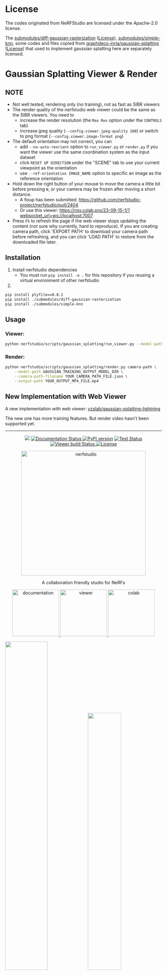 # License
The codes originated from NeRFStudio are licensed under the Apache-2.0 license. 

The [submodules/diff-gaussian-rasterization](https://github.com/graphdeco-inria/diff-gaussian-rasterization) ([License](https://github.com/graphdeco-inria/diff-gaussian-rasterization/blob/main/LICENSE.md)), [submodules/simple-knn](https://gitlab.inria.fr/bkerbl/simple-knn.git), some codes and files copied from [graphdeco-inria/gaussian-splatting](https://github.com/graphdeco-inria/gaussian-splatting) ([License](https://github.com/graphdeco-inria/gaussian-splatting/blob/main/LICENSE.md)) that used to implement gaussian splatting here are separately licensed.


# Gaussian Splatting Viewer & Render
## NOTE
 * Not well tested, rendering only (no training), not as fast as SIBR viewers
 * The render quality of the nerfstudio web viewer could be the same as the SIBR viewers. You need to
 	* increase the render resolution (the `Max Res` option under the `CONTROLS` tab)
  	* increase jpeg quality (`--config.viewer.jpeg-quality 100`) or switch to png format (`--config.viewer.image-format png`)
 * The default orientation may not correct, you can
	* add `--no-auto-reorient` option to `run_viewer.py` or `render.py` if you want the viewer use the same coordination system as the input dataset
	* click `RESET UP DIRECTION` under the "SCENE" tab to use your current viewpoint as the orientation
 	* use `--ref-orientation IMAGE_NAME` option to specific an image as the reference orientation
 * Hold down the right button of your mouse to move the camera a little bit before pressing `W`, or your camera may be frozen after moving a short distance.
   * A fixup has been submitted: https://github.com/nerfstudio-project/nerfstudio/pull/2404
   * Or use this viewer: https://nsv.cslab.pro/23-09-15-1/?websocket_url=ws://localhost:7007
 * Press `F5` to refresh the page if the web viewer stops updating the content (not sure why currently, hard to reproduce). If you are creating camera path, click 'EXPORT PATH' to download your camera path before refreshing, and you can click 'LOAD PATH' to restore from the downloaded file later.
## Installation
 1. Install nerfstudio dependencies
 	* You must run `pip install -e .` for this repository if you reusing a virtual environment of other nerfstudio
 3. 
```bash
pip install plyfile==0.8.1
pip install ./submodules/diff-gaussian-rasterization
pip install ./submodules/simple-knn
```
## Usage
### Viewer: 
```bash
python nerfstudio/scripts/gaussian_splatting/run_viewer.py --model-path GAUSSIAN_TRAINING_OUTPUT_MODEL_DIR
```

### Render:
```bash
python nerfstudio/scripts/gaussian_splatting/render.py camera-path \
    --model-path GAUSSIAN_TRAINING_OUTPUT_MODEL_DIR \
    --camera-path-filename YOUR_CAMERA_PATH_FILE.json \
    --output-path YOUR_OUTPUT_MP4_FILE.mp4
```

## New Implementation with Web Viewer
A new implementation with web viewer: [yzslab/gaussian-splatting-lightning](https://github.com/yzslab/gaussian-splatting-lightning)

The new one has more training features. But render video hasn't been supported yet.

<hr>
<p align="center">
    <!-- community badges -->
    <a href="https://discord.gg/uMbNqcraFc"><img src="https://img.shields.io/badge/Join-Discord-blue.svg"/></a>
    <!-- doc badges -->
    <a href='https://plenoptix-nerfstudio.readthedocs-hosted.com/en/latest/?badge=latest'>
        <img src='https://readthedocs.com/projects/plenoptix-nerfstudio/badge/?version=latest' alt='Documentation Status' />
    </a>
    <!-- pi package badge -->
    <a href="https://badge.fury.io/py/nerfstudio"><img src="https://badge.fury.io/py/nerfstudio.svg" alt="PyPI version"></a>
    <!-- code check badges -->
    <a href='https://github.com/nerfstudio-project/nerfstudio/actions/workflows/core_code_checks.yml'>
        <img src='https://github.com/nerfstudio-project/nerfstudio/actions/workflows/core_code_checks.yml/badge.svg' alt='Test Status' />
    </a>
    <a href='https://github.com/nerfstudio-project/nerfstudio/actions/workflows/viewer_build_deploy.yml'>
        <img src='https://github.com/nerfstudio-project/nerfstudio/actions/workflows/viewer_build_deploy.yml/badge.svg' alt='Viewer build Status' />
    </a>
    <!-- license badge -->
    <a href="https://github.com/nerfstudio-project/nerfstudio/blob/master/LICENSE">
        <img alt="License" src="https://img.shields.io/badge/License-Apache_2.0-blue.svg">
    </a>
</p>

<p align="center">
    <!-- pypi-strip -->
    <picture>
    <source media="(prefers-color-scheme: dark)" srcset="https://docs.nerf.studio/en/latest/_images/logo-dark.png">
    <source media="(prefers-color-scheme: light)" srcset="https://docs.nerf.studio/en/latest/_images/logo.png">
    <!-- /pypi-strip -->
    <img alt="nerfstudio" src="https://docs.nerf.studio/en/latest/_images/logo.png" width="400">
    <!-- pypi-strip -->
    </picture>
    <!-- /pypi-strip -->
</p>

<!-- Use this for pypi package (and disable above). Hacky workaround -->
<!-- <p align="center">
    <img alt="nerfstudio" src="https://docs.nerf.studio/en/latest/_images/logo.png" width="400">
</p> -->

<p align="center"> A collaboration friendly studio for NeRFs </p>

<p align="center">
    <a href="https://docs.nerf.studio">
        <img alt="documentation" src="https://user-images.githubusercontent.com/3310961/194022638-b591ce16-76e3-4ba6-9d70-3be252b36084.png" width="150">
    </a>
    <a href="https://viewer.nerf.studio/">
        <img alt="viewer" src="https://user-images.githubusercontent.com/3310961/194022636-a9efb85a-14fd-4002-8ed4-4ca434898b5a.png" width="150">
    </a>
    <a href="https://colab.research.google.com/github/nerfstudio-project/nerfstudio/blob/main/colab/demo.ipynb">
        <img alt="colab" src="https://raw.githubusercontent.com/nerfstudio-project/nerfstudio/main/docs/_static/imgs/readme_colab.png" width="150">
    </a>
</p>

<img src="https://user-images.githubusercontent.com/3310961/194017985-ade69503-9d68-46a2-b518-2db1a012f090.gif" width="52%"/> <img src="https://user-images.githubusercontent.com/3310961/194020648-7e5f380c-15ca-461d-8c1c-20beb586defe.gif" width="46%"/>

- [Quickstart](#quickstart)
- [Learn more](#learn-more)
- [Supported Features](#supported-features)

# About

_It’s as simple as plug and play with nerfstudio!_

Nerfstudio provides a simple API that allows for a simplified end-to-end process of creating, training, and testing NeRFs.
The library supports a **more interpretable implementation of NeRFs by modularizing each component.**
With more modular NeRFs, we hope to create a more user-friendly experience in exploring the technology.

This is a contributor-friendly repo with the goal of building a community where users can more easily build upon each other's contributions.
Nerfstudio initially launched as an opensource project by Berkeley students in [KAIR lab](https://people.eecs.berkeley.edu/~kanazawa/index.html#kair) at [Berkeley AI Research (BAIR)](https://bair.berkeley.edu/) in October 2022 as a part of a research project ([paper](https://arxiv.org/abs/2302.04264)). It is currently developed by Berkeley students and community contributors.

We are committed to providing learning resources to help you understand the basics of (if you're just getting started), and keep up-to-date with (if you're a seasoned veteran) all things NeRF. As researchers, we know just how hard it is to get onboarded with this next-gen technology. So we're here to help with tutorials, documentation, and more!

Have feature requests? Want to add your brand-spankin'-new NeRF model? Have a new dataset? **We welcome [contributions](https://docs.nerf.studio/en/latest/reference/contributing.html)!** Please do not hesitate to reach out to the nerfstudio team with any questions via [Discord](https://discord.gg/uMbNqcraFc).

Have feedback? We'd love for you to fill out our [Nerfstudio Feedback Form](https://forms.gle/sqN5phJN7LfQVwnP9) if you want to let us know who you are, why you are interested in Nerfstudio, or provide any feedback!

We hope nerfstudio enables you to build faster :hammer: learn together :books: and contribute to our NeRF community :sparkling_heart:.

## Sponsors
Sponsors of this work includes [Luma AI](https://lumalabs.ai/) and the [BAIR commons](https://bcommons.berkeley.edu/home).

<p align="left">
    <a href="https://lumalabs.ai/">
        <!-- pypi-strip -->
        <picture>
        <source media="(prefers-color-scheme: dark)" srcset="docs/_static/imgs/luma_dark.png">
        <source media="(prefers-color-scheme: light)" srcset="docs/_static/imgs/luma_light.png">
        <!-- /pypi-strip -->
        <img alt="Luma AI" src="docs/_static/imgs/luma_light.png" width="300">
        <!-- pypi-strip -->
        </picture>
        <!-- /pypi-strip -->
    </a>
    <a href="https://bcommons.berkeley.edu/home">
        <!-- pypi-strip -->
        <picture>
        <source media="(prefers-color-scheme: dark)" srcset="docs/_static/imgs/bair_dark.png">
        <source media="(prefers-color-scheme: light)" srcset="docs/_static/imgs/bair_light.png">
        <!-- /pypi-strip -->
        <img alt="BAIR" src="docs/_static/imgs/bair_light.png" width="300">
        <!-- pypi-strip -->
        </picture>
        <!-- /pypi-strip -->
    </a>
</p>


# Quickstart

The quickstart will help you get started with the default vanilla NeRF trained on the classic Blender Lego scene.
For more complex changes (e.g., running with your own data/setting up a new NeRF graph), please refer to our [references](#learn-more).

## 1. Installation: Setup the environment

### Prerequisites

You must have an NVIDIA video card with CUDA installed on the system. This library has been tested with version 11.8 of CUDA. You can find more information about installing CUDA [here](https://docs.nvidia.com/cuda/cuda-quick-start-guide/index.html)

### Create environment

Nerfstudio requires `python >= 3.8`. We recommend using conda to manage dependencies. Make sure to install [Conda](https://docs.conda.io/en/latest/miniconda.html) before proceeding.

```bash
conda create --name nerfstudio -y python=3.8
conda activate nerfstudio
pip install --upgrade pip
```

### Dependencies

Install PyTorch with CUDA (this repo has been tested with CUDA 11.7 and CUDA 11.8) and [tiny-cuda-nn](https://github.com/NVlabs/tiny-cuda-nn).
`cuda-toolkit` is required for building `tiny-cuda-nn`.

For CUDA 11.7:

```bash
pip install torch==2.0.1+cu117 torchvision==0.15.2+cu117 --extra-index-url https://download.pytorch.org/whl/cu117

conda install -c "nvidia/label/cuda-11.7.1" cuda-toolkit
pip install ninja git+https://github.com/NVlabs/tiny-cuda-nn/#subdirectory=bindings/torch
```

For CUDA 11.8:

```bash
pip install torch==2.0.1+cu118 torchvision==0.15.2+cu118 --extra-index-url https://download.pytorch.org/whl/cu118

conda install -c "nvidia/label/cuda-11.8.0" cuda-toolkit
pip install ninja git+https://github.com/NVlabs/tiny-cuda-nn/#subdirectory=bindings/torch
```

See [Dependencies](https://github.com/nerfstudio-project/nerfstudio/blob/main/docs/quickstart/installation.md#dependencies)
in the Installation documentation for more.

### Installing nerfstudio

Easy option:

```bash
pip install nerfstudio
```

**OR** if you want the latest and greatest:

```bash
git clone https://github.com/nerfstudio-project/nerfstudio.git
cd nerfstudio
pip install --upgrade pip setuptools
pip install -e .
```

**OR** if you want to skip all installation steps and directly start using nerfstudio, use the docker image:

See [Installation](https://github.com/nerfstudio-project/nerfstudio/blob/main/docs/quickstart/installation.md) - **Use docker image**.

## 2. Training your first model!

The following will train a _nerfacto_ model, our recommended model for real world scenes.

```bash
# Download some test data:
ns-download-data nerfstudio --capture-name=poster
# Train model
ns-train nerfacto --data data/nerfstudio/poster
```

If everything works, you should see training progress like the following:

<p align="center">
    <img width="800" alt="image" src="https://user-images.githubusercontent.com/3310961/202766069-cadfd34f-8833-4156-88b7-ad406d688fc0.png">
</p>

Navigating to the link at the end of the terminal will load the webviewer. If you are running on a remote machine, you will need to port forward the websocket port (defaults to 7007).

<p align="center">
    <img width="800" alt="image" src="https://user-images.githubusercontent.com/3310961/202766653-586a0daa-466b-4140-a136-6b02f2ce2c54.png">
</p>

### Resume from checkpoint / visualize existing run

It is possible to load a pretrained model by running

```bash
ns-train nerfacto --data data/nerfstudio/poster --load-dir {outputs/.../nerfstudio_models}
```

## Visualize existing run

Given a pretrained model checkpoint, you can start the viewer by running

```bash
ns-viewer --load-config {outputs/.../config.yml}
```

## 3. Exporting Results

Once you have a NeRF model you can either render out a video or export a point cloud.

### Render Video

First we must create a path for the camera to follow. This can be done in the viewer under the "RENDER" tab. Orient your 3D view to the location where you wish the video to start, then press "ADD CAMERA". This will set the first camera key frame. Continue to new viewpoints adding additional cameras to create the camera path. We provide other parameters to further refine your camera path. Once satisfied, press "RENDER" which will display a modal that contains the command needed to render the video. Kill the training job (or create a new terminal if you have lots of compute) and run the command to generate the video.

Other video export options are available, learn more by running

```bash
ns-render --help
```

### Generate Point Cloud

While NeRF models are not designed to generate point clouds, it is still possible. Navigate to the "EXPORT" tab in the 3D viewer and select "POINT CLOUD". If the crop option is selected, everything in the yellow square will be exported into a point cloud. Modify the settings as desired then run the command at the bottom of the panel in your command line.

Alternatively you can use the CLI without the viewer. Learn about the export options by running

```bash
ns-export pointcloud --help
```

## 4. Using Custom Data

Using an existing dataset is great, but likely you want to use your own data! We support various methods for using your own data. Before it can be used in nerfstudio, the camera location and orientations must be determined and then converted into our format using `ns-process-data`. We rely on external tools for this, instructions and information can be found in the documentation.

| Data                                                                                                 | Capture Device | Requirements                                                      | `ns-process-data` Speed |
| ---------------------------------------------------------------------------------------------------- | -------------- | ----------------------------------------------------------------- | ----------------------- |
| 📷 [Images](https://docs.nerf.studio/en/latest/quickstart/custom_dataset.html#images-and-video)      | Any            | [COLMAP](https://colmap.github.io/install.html)                   | 🐢                      |
| 📹 [Video](https://docs.nerf.studio/en/latest/quickstart/custom_dataset.html#images-and-video)       | Any            | [COLMAP](https://colmap.github.io/install.html)                   | 🐢                      |
| 🌎 [360 Data](https://docs.nerf.studio/en/latest/quickstart/custom_dataset.html#360_data)            | Any            | [COLMAP](https://colmap.github.io/install.html)                   | 🐢                      |
| 📱 [Polycam](https://docs.nerf.studio/en/latest/quickstart/custom_dataset.html#polycam-capture)      | IOS with LiDAR | [Polycam App](https://poly.cam/)                                  | 🐇                      |
| 📱 [KIRI Engine](https://docs.nerf.studio/en/latest/quickstart/custom_dataset.html#kiri-capture)     | IOS or Android | [KIRI Engine App](https://www.kiriengine.com/)                    | 🐇                      |
| 📱 [Record3D](https://docs.nerf.studio/en/latest/quickstart/custom_dataset.html#record3d-capture)    | IOS with LiDAR | [Record3D app](https://record3d.app/)                             | 🐇                      |
| 🖥 [Metashape](https://docs.nerf.studio/en/latest/quickstart/custom_dataset.html#metashape)           | Any            | [Metashape](https://www.agisoft.com/)                             | 🐇                      |
| 🖥 [RealityCapture](https://docs.nerf.studio/en/latest/quickstart/custom_dataset.html#realitycapture) | Any            | [RealityCapture](https://www.capturingreality.com/realitycapture) | 🐇                      |
| 🛠 [Custom](https://docs.nerf.studio/en/latest/quickstart/data_conventions.html)                      | Any            | Camera Poses                                                      | 🐇                      |

## 5. Advanced Options

### Training models other than nerfacto

We provide other models than nerfacto, for example if you want to train the original nerf model, use the following command

```bash
ns-train vanilla-nerf --data DATA_PATH
```

For a full list of included models run `ns-train --help`.

### Modify Configuration

Each model contains many parameters that can be changed, too many to list here. Use the `--help` command to see the full list of configuration options.

```bash
ns-train nerfacto --help
```

### Tensorboard / WandB / Viewer

We support four different methods to track training progress, using the viewer[tensorboard](https://www.tensorflow.org/tensorboard), [Weights and Biases](https://wandb.ai/site), and ,[Comet](https://comet.com/?utm_source=nerf&utm_medium=referral&utm_content=github). You can specify which visualizer to use by appending `--vis {viewer, tensorboard, wandb, comet viewer+wandb, viewer+tensorboard, viewer+comet}` to the training command. Simultaneously utilizing the viewer alongside wandb or tensorboard may cause stuttering issues during evaluation steps. The viewer only works for methods that are fast (ie. nerfacto, instant-ngp), for slower methods like NeRF, use the other loggers.

# Learn More

And that's it for getting started with the basics of nerfstudio.

If you're interested in learning more on how to create your own pipelines, develop with the viewer, run benchmarks, and more, please check out some of the quicklinks below or visit our [documentation](https://docs.nerf.studio/en/latest/) directly.

| Section                                                                                            | Description                                                                                        |
| -------------------------------------------------------------------------------------------------- | -------------------------------------------------------------------------------------------------- |
| [Documentation](https://docs.nerf.studio/en/latest/)                                               | Full API documentation and tutorials                                                               |
| [Viewer](https://viewer.nerf.studio/)                                                              | Home page for our web viewer                                                                       |
| 🎒 **Educational**                                                                                 |
| [Model Descriptions](https://docs.nerf.studio/en/latest/nerfology/methods/index.html)              | Description of all the models supported by nerfstudio and explanations of component parts.         |
| [Component Descriptions](https://docs.nerf.studio/en/latest/nerfology/model_components/index.html) | Interactive notebooks that explain notable/commonly used modules in various models.                |
| 🏃 **Tutorials**                                                                                   |
| [Getting Started](https://docs.nerf.studio/en/latest/quickstart/installation.html)                 | A more in-depth guide on how to get started with nerfstudio from installation to contributing.     |
| [Using the Viewer](https://docs.nerf.studio/en/latest/quickstart/viewer_quickstart.html)           | A quick demo video on how to navigate the viewer.                                                  |
| [Using Record3D](https://www.youtube.com/watch?v=XwKq7qDQCQk)                                      | Demo video on how to run nerfstudio without using COLMAP.                                          |
| 💻 **For Developers**                                                                              |
| [Creating pipelines](https://docs.nerf.studio/en/latest/developer_guides/pipelines/index.html)     | Learn how to easily build new neural rendering pipelines by using and/or implementing new modules. |
| [Creating datasets](https://docs.nerf.studio/en/latest/quickstart/custom_dataset.html)             | Have a new dataset? Learn how to run it with nerfstudio.                                           |
| [Contributing](https://docs.nerf.studio/en/latest/reference/contributing.html)                     | Walk-through for how you can start contributing now.                                               |
| 💖 **Community**                                                                                   |
| [Discord](https://discord.gg/uMbNqcraFc)                                                           | Join our community to discuss more. We would love to hear from you!                                |
| [Twitter](https://twitter.com/nerfstudioteam)                                                      | Follow us on Twitter @nerfstudioteam to see cool updates and announcements                         |
| [Feedback Form](TODO)                                                                              | We welcome any feedback! This is our chance to learn what you all are using Nerfstudio for.    |

# Supported Features

We provide the following support structures to make life easier for getting started with NeRFs.

**If you are looking for a feature that is not currently supported, please do not hesitate to contact the Nerfstudio Team on [Discord](https://discord.gg/uMbNqcraFc)!**

- :mag_right: Web-based visualizer that allows you to:
  - Visualize training in real-time + interact with the scene
  - Create and render out scenes with custom camera trajectories
  - View different output types
  - And more!
- :pencil2: Support for multiple logging interfaces (Tensorboard, Wandb), code profiling, and other built-in debugging tools
- :chart_with_upwards_trend: Easy-to-use benchmarking scripts on the Blender dataset
- :iphone: Full pipeline support (w/ Colmap, Polycam, or Record3D) for going from a video on your phone to a full 3D render.

# Built On

<a href="https://github.com/brentyi/tyro">
<!-- pypi-strip -->
<picture>
    <source media="(prefers-color-scheme: dark)" srcset="https://brentyi.github.io/tyro/_static/logo-dark.svg" />
<!-- /pypi-strip -->
    <img alt="tyro logo" src="https://brentyi.github.io/tyro/_static/logo-light.svg" width="150px" />
<!-- pypi-strip -->
</picture>
<!-- /pypi-strip -->
</a>

- Easy-to-use config system
- Developed by [Brent Yi](https://brentyi.com/)

<a href="https://github.com/KAIR-BAIR/nerfacc">
<!-- pypi-strip -->
<picture>
    <source media="(prefers-color-scheme: dark)" srcset="https://user-images.githubusercontent.com/3310961/199083722-881a2372-62c1-4255-8521-31a95a721851.png" />
<!-- /pypi-strip -->
    <img alt="tyro logo" src="https://user-images.githubusercontent.com/3310961/199084143-0d63eb40-3f35-48d2-a9d5-78d1d60b7d66.png" width="250px" />
<!-- pypi-strip -->
</picture>
<!-- /pypi-strip -->
</a>

- Library for accelerating NeRF renders
- Developed by [Ruilong Li](https://www.liruilong.cn/)

# Citation

You can find a paper writeup of the framework on [arXiv](https://arxiv.org/abs/2302.04264).

If you use this library or find the documentation useful for your research, please consider citing:

```
@inproceedings{nerfstudio,
	title        = {Nerfstudio: A Modular Framework for Neural Radiance Field Development},
	author       = {
		Tancik, Matthew and Weber, Ethan and Ng, Evonne and Li, Ruilong and Yi, Brent
		and Kerr, Justin and Wang, Terrance and Kristoffersen, Alexander and Austin,
		Jake and Salahi, Kamyar and Ahuja, Abhik and McAllister, David and Kanazawa,
		Angjoo
	},
	year         = 2023,
	booktitle    = {ACM SIGGRAPH 2023 Conference Proceedings},
	series       = {SIGGRAPH '23}
}
```

# Contributors

<a href="https://github.com/nerfstudio-project/nerfstudio/graphs/contributors">
  <img src="https://contrib.rocks/image?repo=nerfstudio-project/nerfstudio" />
</a>

